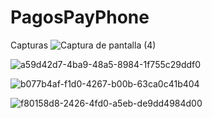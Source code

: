 # PagosPayPhone
Capturas
![Captura de pantalla (4)](https://user-images.githubusercontent.com/84941789/153549147-7b957a60-8376-4585-9ea5-7aed1877876e.png)

![a59d42d7-4ba9-48a5-8984-1f755c29ddf0](https://user-images.githubusercontent.com/84941789/153549067-c7ac5021-0fad-43ef-bba6-5bb9190bde5d.jpg)

![b077b4af-f1d0-4267-b00b-63ca0c41b404](https://user-images.githubusercontent.com/84941789/153549078-272a37db-b424-47ad-bde9-c412c8a5777b.jpg)

![f80158d8-2426-4fd0-a5eb-de9dd4984d00](https://user-images.githubusercontent.com/84941789/153549091-cf8cc851-9c72-4977-95b0-52885961887f.jpg)

